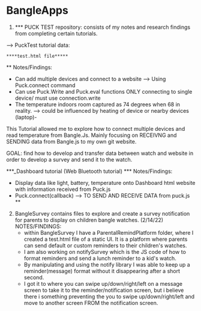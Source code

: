 # BangleApps

1) *** PUCK TEST repository: consists of my notes and research findings from completing certain tutorials.

--> PuckTest tutorial data: 
 
    ****test.html file*****
**
Notes/Findings:
- Can add multiple devices and connect to a website --> Using Puck.connect command
- Can use Puck.Write and Puck.eval functions ONLY connecting to single device/ must use connection.write
- The temperature indoors room captured as 74 degrees when 68 in reality.
     --> could be influenced by heating of device or nearby devices (laptop)-


This Tutorial allowed me to explore how to connect multiple devices and read temperature from Bangle.Js. Mainly focusing on
RECEIVNG and SENDING data from Bangle.js to my own git website.

GOAL: find how to develop and transfer data between watch and website in order to develop a survey and send it to the watch.

***_Dashboard tutorial (Web Bluetooth tutorial) ***
 Notes/Findings: 
- Display data like light, battery, temperature onto Dashboard html website with information received from Puck.js
- Puck.connect(callback) --> TO SEND AND RECEIVE DATA from puck.js
**

2) BangleSurvey contains files to explore and create a survey notification for parents to display on children bangle watches.
            (2/14/22) NOTES/FINDINGS:
   - within BangleSurvey I have a ParentalRemindPlatform folder, where I created a test.html file of a static UI. It is a platform where parents can send default or custom reminders to their children's watches. 
   - I am also working on notifySurvey which is the JS code of how to format reminders and send a lunch reminder to a kid's watch.
   - By manipulating and using the notify library I was able to keep up a reminder(message) format without it disappearing after a short second. 
   - I got it to where you can swipe up/down/right/left on a message screen to take it to the reminder/notification screen, but i believe there i something preventing the you to swipe up/down/right/left and move to another screen FROM the notification screen.
